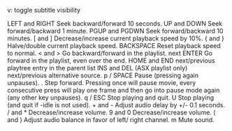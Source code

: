 v: toggle subtitle visibility

LEFT and RIGHT Seek backward/forward 10 seconds.
              UP and DOWN Seek forward/backward 1 minute.
              PGUP and PGDWN Seek forward/backward 10 minutes.
              [ and ] Decrease/increase current  playback  speed by 10%.
              { and } Halve/double current playback speed.
              BACKSPACE Reset playback speed to normal.
              < and > Go backward/forward in the playlist. next
              ENTER Go  forward in the playlist, even over the end.
              HOME and END next/previous playtree entry in the parent list
              INS and DEL (ASX playlist only) next/previous alternative source.
              p / SPACE Pause (pressing again unpauses).
              .
                   Step  forward.   Pressing  once will pause
                   movie, every consecutive press  will  play
                   one  frame  and  then  go  into pause mode
                   again (any other key unpauses).
              q / ESC Stop playing and quit.
              U Stop playing (and quit  if  -idle  is  not used).
              + and - Adjust audio delay by +/- 0.1 seconds.
              / and * Decrease/increase volume.
              9 and 0 Decrease/increase volume.
              ( and ) Adjust  audio  balance  in  favor of left/ right channel.
              m Mute sound.
